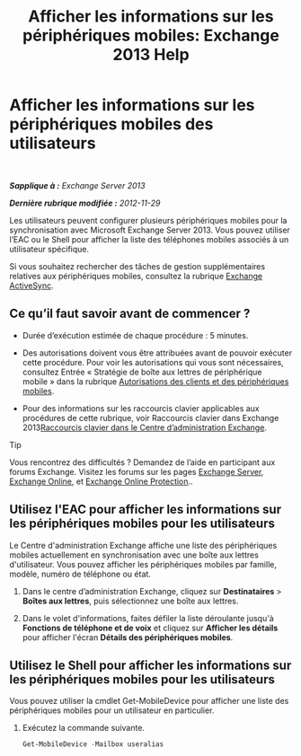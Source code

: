 ﻿---
title: 'Afficher les informations sur les périphériques mobiles: Exchange 2013 Help'
TOCTitle: Afficher les informations sur les périphériques mobiles des utilisateurs
ms:assetid: 4fd263c0-ad61-416c-bd68-339bf66605cf
ms:mtpsurl: https://technet.microsoft.com/fr-fr/library/Aa997974(v=EXCHG.150)
ms:contentKeyID: 50478107
ms.date: 04/24/2018
mtps_version: v=EXCHG.150
ms.translationtype: HT
---

# Afficher les informations sur les périphériques mobiles des utilisateurs

 

_**Sapplique à :** Exchange Server 2013_

_**Dernière rubrique modifiée :** 2012-11-29_

Les utilisateurs peuvent configurer plusieurs périphériques mobiles pour la synchronisation avec Microsoft Exchange Server 2013. Vous pouvez utiliser l’EAC ou le Shell pour afficher la liste des téléphones mobiles associés à un utilisateur spécifique.

Si vous souhaitez rechercher des tâches de gestion supplémentaires relatives aux périphériques mobiles, consultez la rubrique [Exchange ActiveSync](exchange-activesync-exchange-2013-help.md).

## Ce qu’il faut savoir avant de commencer ?

  - Durée d’exécution estimée de chaque procédure : 5 minutes.

  - Des autorisations doivent vous être attribuées avant de pouvoir exécuter cette procédure. Pour voir les autorisations qui vous sont nécessaires, consultez Entrée « Stratégie de boîte aux lettres de périphérique mobile » dans la rubrique [Autorisations des clients et des périphériques mobiles](clients-and-mobile-devices-permissions-exchange-2013-help.md).

  - Pour des informations sur les raccourcis clavier applicables aux procédures de cette rubrique, voir Raccourcis clavier dans Exchange 2013[Raccourcis clavier dans le Centre d’administration Exchange](keyboard-shortcuts-in-the-exchange-admin-center-exchange-online-protection-help.md).

> [!TIP]
> Vous rencontrez des difficultés ? Demandez de l’aide en participant aux forums Exchange. Visitez les forums sur les pages <a href="https://go.microsoft.com/fwlink/p/?linkid=60612">Exchange Server</a>, <a href="https://go.microsoft.com/fwlink/p/?linkid=267542">Exchange Online</a>, et <a href="https://go.microsoft.com/fwlink/p/?linkid=285351">Exchange Online Protection</a>..


## Utilisez l'EAC pour afficher les informations sur les périphériques mobiles pour les utilisateurs

Le Centre d'administration Exchange affiche une liste des périphériques mobiles actuellement en synchronisation avec une boîte aux lettres d'utilisateur. Vous pouvez afficher les périphériques mobiles par famille, modèle, numéro de téléphone ou état.

1.  Dans le centre d’administration Exchange, cliquez sur **Destinataires** \> **Boîtes aux lettres**, puis sélectionnez une boîte aux lettres.

2.  Dans le volet d'informations, faites défiler la liste déroulante jusqu'à **Fonctions de téléphone et de voix** et cliquez sur **Afficher les détails** pour afficher l'écran **Détails des périphériques mobiles**.

## Utilisez le Shell pour afficher les informations sur les périphériques mobiles pour les utilisateurs

Vous pouvez utiliser la cmdlet Get-MobileDevice pour afficher une liste des périphériques mobiles pour un utilisateur en particulier.

1.  Exécutez la commande suivante.
    
    ```powershell
    Get-MobileDevice -Mailbox useralias
    ```

